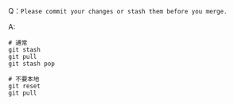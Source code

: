 Q：`Please commit your changes or stash them before you merge.`

A:
```linux
# 通常
git stash
git pull
git stash pop

# 不要本地
git reset
git pull
```